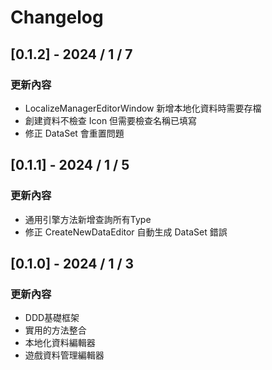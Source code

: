 # Changelog

## [0.1.2] - 2024 / 1 / 7
### 更新內容
* LocalizeManagerEditorWindow 新增本地化資料時需要存檔
* 創建資料不檢查 Icon 但需要檢查名稱已填寫
* 修正 DataSet 會重置問題

## [0.1.1] - 2024 / 1 / 5
### 更新內容
* 通用引擎方法新增查詢所有Type
* 修正 CreateNewDataEditor 自動生成 DataSet 錯誤

## [0.1.0] - 2024 / 1 / 3
### 更新內容
* DDD基礎框架
* 實用的方法整合
* 本地化資料編輯器
* 遊戲資料管理編輯器